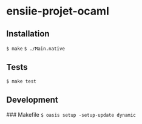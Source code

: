 # ensiie-projet-ocaml

## Installation
`$ make`
`$ ./Main.native`

## Tests
`$ make test`

## Development
### Makefile
`$ oasis setup -setup-update dynamic`
